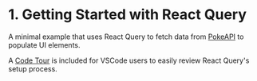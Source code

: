 # 1. Getting Started with React Query

A minimal example that uses React Query to fetch data from [PokeAPI](https://pokeapi.co/) to populate UI elements.

A [Code Tour](https://marketplace.visualstudio.com/items?itemName=vsls-contrib.codetour) is included for VSCode users to easily review React Query's setup process.

